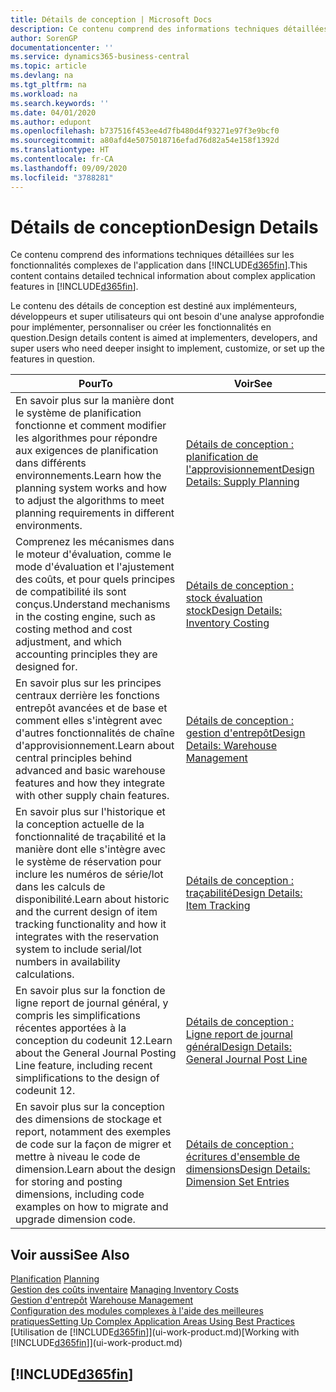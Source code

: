```yaml
---
title: Détails de conception | Microsoft Docs
description: Ce contenu comprend des informations techniques détaillées sur les fonctionnalités d'application complexes dans Business Central.
author: SorenGP
documentationcenter: ''
ms.service: dynamics365-business-central
ms.topic: article
ms.devlang: na
ms.tgt_pltfrm: na
ms.workload: na
ms.search.keywords: ''
ms.date: 04/01/2020
ms.author: edupont
ms.openlocfilehash: b737516f453ee4d7fb480d4f93271e97f3e9bcf0
ms.sourcegitcommit: a80afd4e5075018716efad76d82a54e158f1392d
ms.translationtype: HT
ms.contentlocale: fr-CA
ms.lasthandoff: 09/09/2020
ms.locfileid: "3788281"
---
```

# <a name="design-details"></a><span data-ttu-id="a690d-103">Détails de conception</span><span class="sxs-lookup"><span data-stu-id="a690d-103">Design Details</span></span>
<span data-ttu-id="a690d-104">Ce contenu comprend des informations techniques détaillées sur les fonctionnalités complexes de l'application dans [!INCLUDE[d365fin](includes/d365fin_md.md)].</span><span class="sxs-lookup"><span data-stu-id="a690d-104">This content contains detailed technical information about complex application features in [!INCLUDE[d365fin](includes/d365fin_md.md)].</span></span>  

 <span data-ttu-id="a690d-105">Le contenu des détails de conception est destiné aux implémenteurs, développeurs et super utilisateurs qui ont besoin d'une analyse approfondie pour implémenter, personnaliser ou créer les fonctionnalités en question.</span><span class="sxs-lookup"><span data-stu-id="a690d-105">Design details content is aimed at implementers, developers, and super users who need deeper insight to implement, customize, or set up the features in question.</span></span>  

|<span data-ttu-id="a690d-106">**Pour**</span><span class="sxs-lookup"><span data-stu-id="a690d-106">**To**</span></span>|<span data-ttu-id="a690d-107">**Voir**</span><span class="sxs-lookup"><span data-stu-id="a690d-107">**See**</span></span>|  
|------------|-------------|  
|<span data-ttu-id="a690d-108">En savoir plus sur la manière dont le système de planification fonctionne et comment modifier les algorithmes pour répondre aux exigences de planification dans différents environnements.</span><span class="sxs-lookup"><span data-stu-id="a690d-108">Learn how the planning system works and how to adjust the algorithms to meet planning requirements in different environments.</span></span>|[<span data-ttu-id="a690d-109">Détails de conception : planification de l'approvisionnement</span><span class="sxs-lookup"><span data-stu-id="a690d-109">Design Details: Supply Planning</span></span>](design-details-supply-planning.md)|  
|<span data-ttu-id="a690d-110">Comprenez les mécanismes dans le moteur d'évaluation, comme le mode d'évaluation et l'ajustement des coûts, et pour quels principes de compatibilité ils sont conçus.</span><span class="sxs-lookup"><span data-stu-id="a690d-110">Understand mechanisms in the costing engine, such as costing method and cost adjustment, and which accounting principles they are designed for.</span></span>|[<span data-ttu-id="a690d-111">Détails de conception : stock évaluation stock</span><span class="sxs-lookup"><span data-stu-id="a690d-111">Design Details: Inventory Costing</span></span>](design-details-inventory-costing.md)|  
|<span data-ttu-id="a690d-112">En savoir plus sur les principes centraux derrière les fonctions entrepôt avancées et de base et comment elles s'intègrent avec d'autres fonctionnalités de chaîne d'approvisionnement.</span><span class="sxs-lookup"><span data-stu-id="a690d-112">Learn about central principles behind advanced and basic warehouse features and how they integrate with other supply chain features.</span></span>|[<span data-ttu-id="a690d-113">Détails de conception : gestion d'entrepôt</span><span class="sxs-lookup"><span data-stu-id="a690d-113">Design Details: Warehouse Management</span></span>](design-details-warehouse-management.md)|  
|<span data-ttu-id="a690d-114">En savoir plus sur l'historique et la conception actuelle de la fonctionnalité de traçabilité et la manière dont elle s'intègre avec le système de réservation pour inclure les numéros de série/lot dans les calculs de disponibilité.</span><span class="sxs-lookup"><span data-stu-id="a690d-114">Learn about historic and the current design of item tracking functionality and how it integrates with the reservation system to include serial/lot numbers in availability calculations.</span></span>|[<span data-ttu-id="a690d-115">Détails de conception : traçabilité</span><span class="sxs-lookup"><span data-stu-id="a690d-115">Design Details: Item Tracking</span></span>](design-details-item-tracking.md)|  
|<span data-ttu-id="a690d-116">En savoir plus sur la fonction de ligne report de journal général, y compris les simplifications récentes apportées à la conception du codeunit 12.</span><span class="sxs-lookup"><span data-stu-id="a690d-116">Learn about the General Journal Posting Line feature, including recent simplifications to the design of codeunit 12.</span></span>|[<span data-ttu-id="a690d-117">Détails de conception : Ligne report de journal général</span><span class="sxs-lookup"><span data-stu-id="a690d-117">Design Details: General Journal Post Line</span></span>](design-details-general-journal-post-line.md)|
|<span data-ttu-id="a690d-118">En savoir plus sur la conception des dimensions de stockage et report, notamment des exemples de code sur la façon de migrer et mettre à niveau le code de dimension.</span><span class="sxs-lookup"><span data-stu-id="a690d-118">Learn about the design for storing and posting dimensions, including code examples on how to migrate and upgrade dimension code.</span></span>|[<span data-ttu-id="a690d-119">Détails de conception : écritures d'ensemble de dimensions</span><span class="sxs-lookup"><span data-stu-id="a690d-119">Design Details: Dimension Set Entries</span></span>](design-details-dimension-set-entries.md)| 

## <a name="see-also"></a><span data-ttu-id="a690d-120">Voir aussi</span><span class="sxs-lookup"><span data-stu-id="a690d-120">See Also</span></span>  
 <span data-ttu-id="a690d-121">[Planification](production-planning.md) </span><span class="sxs-lookup"><span data-stu-id="a690d-121">[Planning](production-planning.md) </span></span>  
 <span data-ttu-id="a690d-122">[Gestion des coûts inventaire](finance-manage-inventory-costs.md) </span><span class="sxs-lookup"><span data-stu-id="a690d-122">[Managing Inventory Costs](finance-manage-inventory-costs.md) </span></span>  
 <span data-ttu-id="a690d-123">[Gestion d'entrepôt](warehouse-manage-warehouse.md) </span><span class="sxs-lookup"><span data-stu-id="a690d-123">[Warehouse Management](warehouse-manage-warehouse.md) </span></span>  
 [<span data-ttu-id="a690d-124">Configuration des modules complexes à l'aide des meilleures pratiques</span><span class="sxs-lookup"><span data-stu-id="a690d-124">Setting Up Complex Application Areas Using Best Practices</span></span>](set-up-complex-application-areas-using-best-practices.md)  
 <span data-ttu-id="a690d-125">[Utilisation de [!INCLUDE[d365fin](includes/d365fin_md.md)]](ui-work-product.md)</span><span class="sxs-lookup"><span data-stu-id="a690d-125">[Working with [!INCLUDE[d365fin](includes/d365fin_md.md)]](ui-work-product.md)</span></span>

 ## [!INCLUDE[d365fin](includes/free_trial_md.md)]  
